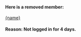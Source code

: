 #### Here is a removed member: 

[{name}](https://habitica.com/profile/{id})

#### Reason: Not logged in for 4 days.

